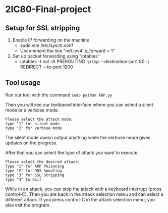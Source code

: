 # 2IC80-Final-project

## Setup for SSL stripping

1. Enable IP forwarding on the machine
    - sudo vim /etc/sysctl.conf
    - Uncomment the line "net.ipv4.ip_forward = 1"
2. Set up packet forwarding using "iptables"
    - iptables -t nat -A PREROUTING -p tcp --destination-port 80 -j REDIRECT --to-port 1200

## Tool usage

Run our tool with the command `sudo python ARP.py`

Then you will see our textbased interface where you can select a silent mode or a verbose mode.

```
Please select the attack mode:
type "1" for silent mode
type "2" for verbose mode
```

The silent mode doesn output anything while the verbose mode gives updates on the progress.

 After that you can select the type of attack you want to execute. 

```
Please select the desired attack:
type "1" for ARP Poisoning
type "2" for DNS Spoofing
type "3" for SSL Stripping
type "4" to exit
```

While in an attack, you can stop the attack with a keyboard interrupt (press control-C). Then you are back in the attack selection menu and can select a different attack. If you press control-C in the attack selection menu, you also exit the program.


